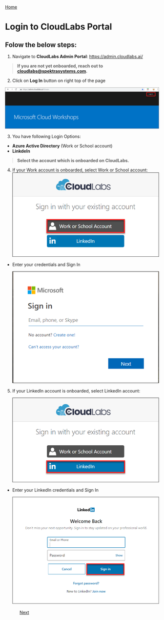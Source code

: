 [Home](./../README.md)

# Login to CloudLabs Portal

## Folow the below steps:

1. Navigate to **CloudLabs Admin Portal**: https://admin.cloudlabs.ai/

>**If you are not yet onboarded, reach out to cloudlabs@spektrasystems.com.**

2. Click on **Log In** button on right top of the page

  ![](images/login.png)

3. You have following Login Options:
* **Azure Active Directory** (Work or School account)
* **LinkdeIn**

>**Select the account which is onboarded on CloudLabs.**

4. If your Work account is onboarded, select Work or School account:
   ![](images/work.png)
  
* Enter your credentials and Sign In
   
   ![](images/worksign.png)

5. If your LinkedIn account is onboarded, select LinkedIn account:
   
   ![](images/linkedin.png)
    
* Enter your LinkedIn credentials and Sign In
   
   ![](images/linksign.png)
&nbsp;&nbsp;&nbsp;&nbsp;&nbsp;&nbsp;&nbsp;&nbsp;&nbsp;&nbsp;&nbsp;&nbsp;&nbsp;&nbsp;&nbsp;&nbsp;&nbsp;&nbsp;&nbsp;&nbsp;&nbsp;&nbsp;&nbsp;&nbsp;&nbsp;&nbsp;&nbsp;&nbsp;&nbsp;&nbsp;&nbsp;&nbsp;&nbsp;&nbsp;&nbsp;&nbsp;&nbsp;&nbsp;&nbsp;&nbsp;&nbsp;&nbsp;&nbsp;&nbsp;&nbsp;&nbsp;&nbsp;&nbsp;&nbsp;&nbsp;&nbsp;&nbsp;&nbsp;&nbsp;&nbsp;&nbsp;&nbsp;&nbsp;&nbsp;&nbsp;&nbsp;&nbsp;&nbsp;&nbsp;&nbsp;&nbsp;&nbsp;&nbsp;&nbsp;&nbsp;&nbsp;&nbsp;&nbsp;&nbsp;&nbsp;&nbsp;&nbsp;&nbsp;&nbsp;&nbsp;&nbsp;&nbsp;&nbsp;&nbsp;&nbsp;&nbsp;&nbsp;&nbsp;&nbsp;&nbsp;&nbsp;&nbsp;&nbsp;&nbsp;&nbsp;&nbsp;&nbsp;&nbsp;&nbsp;&nbsp;&nbsp;&nbsp;&nbsp;&nbsp;&nbsp;&nbsp;&nbsp;&nbsp;&nbsp;&nbsp;&nbsp;&nbsp;&nbsp;&nbsp;&nbsp;&nbsp;&nbsp;&nbsp;&nbsp;&nbsp;&nbsp;&nbsp;&nbsp;&nbsp;&nbsp;&nbsp;&nbsp;[Next](./View_ODL_and_Bit.ly_link_readme.md#view-odlon-demand-labs-and-bitly-link)
